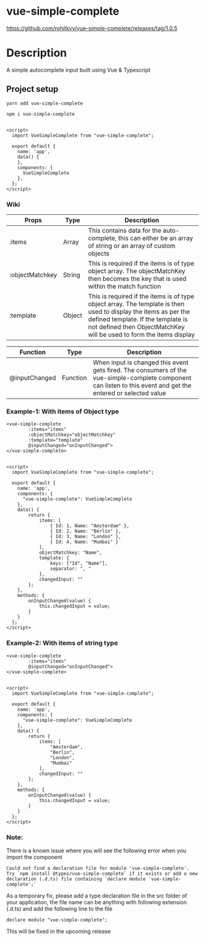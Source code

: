 # vue-simple-complete
https://github.com/rohitkvv/vue-simple-complete/releases/tag/1.0.5

# Description
A simple autocomplete input built using Vue & Typescript

## Project setup
```
yarn add vue-simple-complete

npm i vue-simple-complete

```

```

<script>
  import VueSimpleComplete from "vue-simple-complete";

  export default {
    name: 'app',
    data() {
    },
    components: {
      VueSimpleComplete
    },
  };
</script>

```

### Wiki
| Props | Type | Description |
|-------|------|-------------|
| :items | Array | This contains data for the auto-complete, this can either be an array of string or an array of custom objects|
| :objectMatchkey | String | This is required if the items is of type object array. The objectMatchKey then becomes the key that is used within the match function |
| :template | Object | This is required if the items is of type object array. The template is then used to display the items as per the defined template. If the template is not defined then ObjectMatchKey will be used to form the items display |

| Function | Type | Description |
|----------|------|-------------|
| @inputChanged | Function | When input is changed this event gets fired. The consumers of the vue-simple-complete component can listen to this event and get the entered or selected value |

### Example-1: With items of Object type
```
<vue-simple-complete
        :items="items"
        :objectMatchkey="objectMatchkey"
        :template="template"
        @inputChanged="onInputChanged">
</vue-simple-complete>

```

```

<script>
  import VueSimpleComplete from "vue-simple-complete";

  export default {
    name: 'app',
    components: {
      "vue-simple-complete": VueSimpleComplete
    },
    data() {
        return {
            items: [
                { Id: 1, Name: "Amsterdam" },
                { Id: 2, Name: "Berlin" },
                { Id: 3, Name: "London" },
                { Id: 4, Name: "Mumbai" }
            ],
            objectMatchkey: "Name",
            template: {
                keys: ["Id", "Name"],
                separator: ", "
            },
            changedInput: ""
        };
    },
    methods: {
        onInputChanged(value) {
            this.changedInput = value;
        }
    }
  };
</script>

```

### Example-2: With items of string type
```
<vue-simple-complete
        :items="items"
        @inputChanged="onInputChanged">
</vue-simple-complete>

```

```

<script>
  import VueSimpleComplete from "vue-simple-complete";

  export default {
    name: 'app',
    components: {
      "vue-simple-complete": VueSimpleComplete
    },
    data() {
        return {
            items: [
                "Amsterdam",
                "Berlin",
                "London",
                "Mumbai"
            ],
            changedInput: ""
        };
    },
    methods: {
        onInputChanged(value) {
            this.changedInput = value;
        }
    }
  };
</script>

```

### Note:
There is a known issue where you will see the following error when you import the component

```
Could not find a declaration file for module 'vue-simple-complete'.
Try `npm install @types/vue-simple-complete` if it exists or add a new declaration (.d.ts) file containing `declare module 'vue-simple-complete';`

```

As a temporary fix, please add a type declaration file in the src folder of your application, the file name can be anything with following extension
(.d.ts) and add the following line to the file

```
declare module "vue-simple-complete";

```

This will be fixed in the upcoming release
